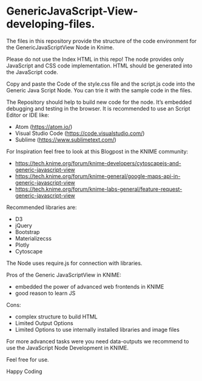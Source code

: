 # GenericJavaScript-View-developing-files.

The files in this repository provide the structure of the code environment for the GenericJavaScriptView Node in Knime. 

Please do not use the Index HTML in this repo! The node provides only JavaScript and CSS code implementation. 
HTML should be generated into the JavaScript code.

Copy and paste the Code of the style.css file and the script.js code into the Generic Java Script Node.
You can trie it with the sample code in the files.

The Repository should help to build new code for the node. It’s embedded debugging and testing in the browser. 
It is recommended to use an Script Editor or IDE like:

* Atom (https://atom.io/)
* Visual Studio Code (https://code.visualstudio.com/)
* Sublime (https://www.sublimetext.com/)

For Inspiration feel free to look at this Blogpost in the KNIME community:
* https://tech.knime.org/forum/knime-developers/cytoscapejs-and-generic-javascript-view
* https://tech.knime.org/forum/knime-general/google-maps-api-in-generic-javascript-view
* https://tech.knime.org/forum/knime-labs-general/feature-request-generic-javascript-view


Recommended libraries are:
* D3
* jQuery
* Bootstrap
* Materializecss
* Plotly
* Cytoscape

The Node uses require.js for connection with libraries.

Pros of the Generic JavaScriptView in KNIME:
* embedded the power of advanced web frontends in KNIME
* good reason to learn JS

Cons:
* complex structure to build HTML
* Limited Output Options
* Limited Options to use internally installed libraries and image files


For more advanced tasks were you need data-outputs we recommend to use the JavaScript Node Development in KNIME.

Feel free for use.

Happy Coding



